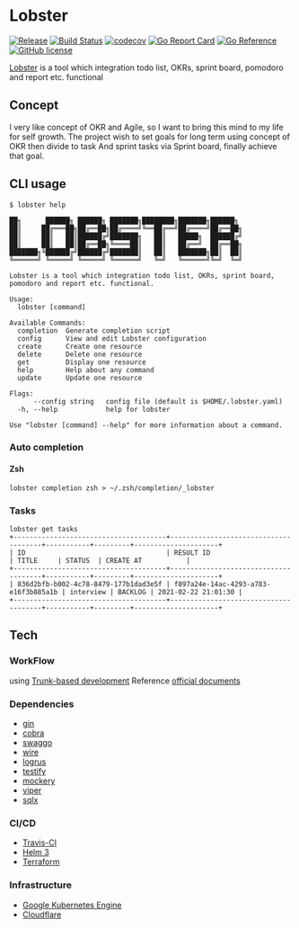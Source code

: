 # Lobster

[![Release](https://img.shields.io/github/release/blackhorseya/lobster)](https://github.com/blackhorseya/lobster/releases/latest)
[![Build Status](https://travis-ci.com/blackhorseya/lobster.svg?branch=main)](https://travis-ci.com/blackhorseya/lobster)
[![codecov](https://codecov.io/gh/blackhorseya/lobster/branch/main/graph/badge.svg?token=DJHL70E6ZT)](https://codecov.io/gh/blackhorseya/lobster)
[![Go Report Card](https://goreportcard.com/badge/github.com/blackhorseya/lobster)](https://goreportcard.com/report/github.com/blackhorseya/lobster)
[![Go Reference](https://pkg.go.dev/badge/github.com/blackhorseya/lobster)](https://pkg.go.dev/github.com/blackhorseya/lobster)
[![GitHub license](https://img.shields.io/github/license/blackhorseya/lobster)](https://github.com/blackhorseya/lobster/blob/main/LICENSE)

[Lobster](https://lobster.seancheng.space) is a tool which integration todo list, OKRs, sprint board, pomodoro and
report etc. functional

## Concept

I very like concept of OKR and Agile, so I want to bring this mind to my life for self growth. The project wish to set
goals for long term using concept of OKR then divide to task And sprint tasks via Sprint board, finally achieve that
goal.

## CLI usage

```shell
$ lobster help

██╗      ██████╗ ██████╗ ███████╗████████╗███████╗██████╗ 
██║     ██╔═══██╗██╔══██╗██╔════╝╚══██╔══╝██╔════╝██╔══██╗
██║     ██║   ██║██████╔╝███████╗   ██║   █████╗  ██████╔╝
██║     ██║   ██║██╔══██╗╚════██║   ██║   ██╔══╝  ██╔══██╗
███████╗╚██████╔╝██████╔╝███████║   ██║   ███████╗██║  ██║
╚══════╝ ╚═════╝ ╚═════╝ ╚══════╝   ╚═╝   ╚══════╝╚═╝  ╚═╝

Lobster is a tool which integration todo list, OKRs, sprint board, pomodoro and report etc. functional.

Usage:
  lobster [command]

Available Commands:
  completion  Generate completion script
  config      View and edit Lobster configuration
  create      Create one resource
  delete      Delete one resource
  get         Display one resource
  help        Help about any command
  update      Update one resource

Flags:
      --config string   config file (default is $HOME/.lobster.yaml)
  -h, --help            help for lobster

Use "lobster [command] --help" for more information about a command.

```

### Auto completion

#### Zsh

```shell
lobster completion zsh > ~/.zsh/completion/_lobster
```

### Tasks

```shell
lobster get tasks
+--------------------------------------+--------------------------------------+-----------+---------+---------------------+
| ID                                   | RESULT ID                            | TITLE     | STATUS  | CREATE AT           |
+--------------------------------------+--------------------------------------+-----------+---------+---------------------+
| 836d2bfb-b002-4c78-8479-177b1dad3e5f | f897a24e-14ac-4293-a783-e16f3b885a1b | interview | BACKLOG | 2021-02-22 21:01:30 |
+--------------------------------------+--------------------------------------+-----------+---------+---------------------+
```

## Tech

### WorkFlow

using [Trunk-based development](https://blog.seancheng.space/posts/what-is-trunk-based-development)
Reference [official documents](https://cloud.google.com/solutions/devops/devops-tech-trunk-based-development)

### Dependencies

- [gin](https://github.com/gin-gonic/gin)
- [cobra](https://github.com/spf13/cobra)
- [swaggo](https://github.com/swaggo/swag)
- [wire](https://github.com/google/wire)
- [logrus](https://github.com/sirupsen/logrus)
- [testify](https://github.com/stretchr/testify)
- [mockery](https://github.com/vektra/mockery)
- [viper](https://github.com/spf13/viper)
- [sqlx](https://github.com/jmoiron/sqlx)

### CI/CD

- [Travis-CI](https://travis-ci.com/blackhorseya/lobster)
- [Helm 3](https://helm.sh/)
- [Terraform](https://www.terraform.io/)

### Infrastructure

- [Google Kubernetes Engine](https://cloud.google.com/kubernetes-engine)
- [Cloudflare](https://www.cloudflare.com/zh-tw/)
